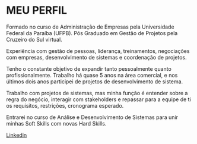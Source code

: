 # MEU PERFIL

Formado no curso de Administração de Empresas pela Universidade Federal da Paraíba (UFPB). Pós Graduado em Gestão de Projetos pela Cruzeiro do Sul virtual.

Experiência com gestão de pessoas, liderança, treinamentos, negociações com empresas, desenvolvimento de sistemas e coordenação de projetos.

Tenho o constante objetivo de expandir tanto pessoalmente quanto profissionalmente. Trabalho há quase 5 anos na área comercial, e nos últimos dois anos participei de projetos de desenvolvimento de sistema.

Trabalho com projetos de sistemas, mas minha função é entender sobre a regra do negócio, interagir com stakeholders e repassar para a equipe de ti os requisitos, restrições, cronograma esperado.

Entrarei no curso de Análise e Desenvolvimento de Sistemas para unir minhas Soft Skills com novas Hard Skills.

[Linkedin](https://www.linkedin.com/in/augusto-simplicio-8215171a4)
